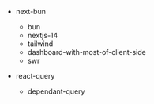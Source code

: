 - next-bun

  - bun
  - nextjs-14
  - tailwind
  - dashboard-with-most-of-client-side
  - swr

- react-query
  - dependant-query
